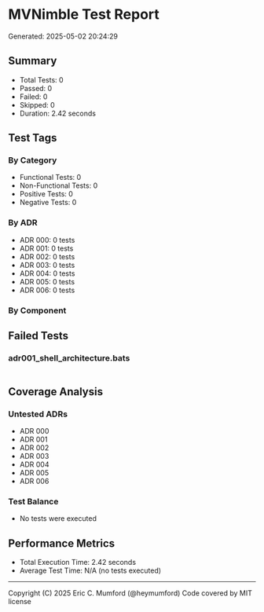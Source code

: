 # MVNimble Test Report

Generated: 2025-05-02 20:24:29

## Summary

* Total Tests: 0
* Passed: 0
* Failed: 0
* Skipped: 0
* Duration: 2.42 seconds

## Test Tags

### By Category

* Functional Tests: 0
* Non-Functional Tests: 0
* Positive Tests: 0
* Negative Tests: 0

### By ADR

* ADR 000: 0 tests
* ADR 001: 0 tests
* ADR 002: 0 tests
* ADR 003: 0 tests
* ADR 004: 0 tests
* ADR 005: 0 tests
* ADR 006: 0 tests

### By Component


## Failed Tests

### adr001_shell_architecture.bats

```
```

## Coverage Analysis

### Untested ADRs

* ADR 000
* ADR 001
* ADR 002
* ADR 003
* ADR 004
* ADR 005
* ADR 006

### Test Balance

* No tests were executed

## Performance Metrics

* Total Execution Time: 2.42 seconds
* Average Test Time: N/A (no tests executed)



---
Copyright (C) 2025 Eric C. Mumford (@heymumford) Code covered by MIT license
